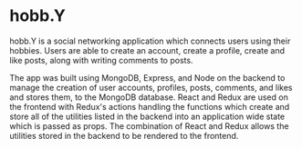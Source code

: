 # hobb.Y
 hobb.Y is a  social networking application which connects users using their hobbies. Users are able to create an account, create a profile,
 create and like posts, along with writing comments to posts.
 
 The app was built using MongoDB, Express, and Node on the backend to manage the creation of user accounts, profiles, posts, comments, and likes
 and stores them, to the MongoDB database. React and Redux are used on the frontend with Redux's actions handling the functions which create and store all
 of the utilities listed in the backend into an application wide state which is passed as props. The combination of React and Redux allows the utilities 
 stored in the backend to be rendered to the frontend.
 
